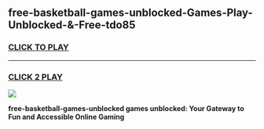 
## free-basketball-games-unblocked-Games-Play-Unblocked-&-Free-tdo85
<h3>
<a href="https://premium76.site?title=free-basketball-games-unblocked&ref=24A">CLICK TO PLAY</a></h3>
<hr>

<h3>
<a href="https://premium76.site?title=free-basketball-games-unblocked&ref=24A">CLICK 2 PLAY</a>
  
</h3>

<a href="https://premium76.site?title=free-basketball-games-unblocked&ref=24A"><img src="https://clearcache.store/games.png"></a>


**free-basketball-games-unblocked games unblocked: Your Gateway to Fun and Accessible Online Gaming**
